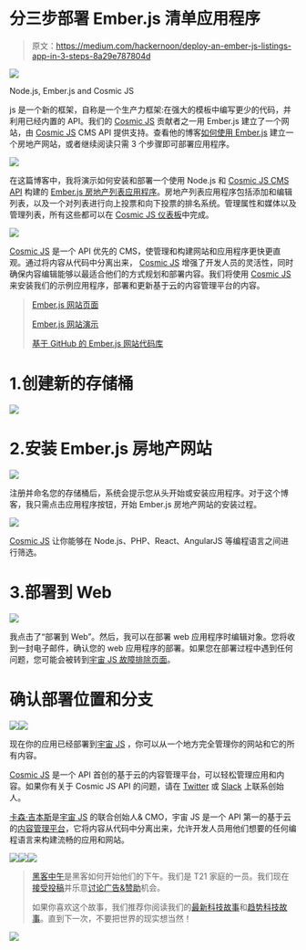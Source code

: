 # 分三步部署 Ember.js 清单应用程序

> 原文：<https://medium.com/hackernoon/deploy-an-ember-js-listings-app-in-3-steps-8a29e787804d>

![](img/d2edffca112298a69d2b55edd9e4e124.png)

Node.js, Ember.js and Cosmic JS

js 是一个新的框架，自称是一个生产力框架:在强大的模板中编写更少的代码，并利用已经内置的 API。我们的 [Cosmic JS](https://cosmicjs.com/) 贡献者之一用 Ember.js 建立了一个网站，由 [Cosmic JS](https://cosmicjs.com/) CMS API 提供支持。查看他的博客[如何使用 Ember.js](https://cosmicjs.com/blog/how-to-build-a-real-estate-website-using-emberjs) 建立一个房地产网站，或者继续阅读只需 3 个步骤即可部署应用程序。

![](img/ea6d085e93fac3f0ea441dbb75599d18.png)

在这篇博客中，我将演示如何安装和部署一个使用 Node.js 和 [Cosmic JS CMS API](https://cosmicjs.com/) 构建的 [Ember.js 房地产列表应用程序](https://cosmicjs.com/apps/real-estate-website)。房地产列表应用程序包括添加和编辑列表，以及一个对列表进行向上投票和向下投票的排名系统。管理属性和媒体以及管理列表，所有这些都可以在 [Cosmic JS 仪表板](https://cosmicjs.com/)中完成。

![](img/eadc03f126b9c4b90b90dd1483ad6aa9.png)

[Cosmic JS](https://cosmicjs.com/) 是一个 API 优先的 CMS，使管理和构建网站和应用程序更快更直观。通过将内容从代码中分离出来， [Cosmic JS](https://cosmicjs.com/) 增强了开发人员的灵活性，同时确保内容编辑能够以最适合他们的方式规划和部署内容。我们将使用 [Cosmic JS](https://cosmicjs.com/) 来安装我们的示例应用程序，部署和更新基于云的内容管理平台的内容。

> [Ember.js 网站页面](https://cosmicjs.com/apps/real-estate-website)
> 
> [Ember.js 网站演示](https://cosmicjs.com/apps/real-estate-website/demo)
> 
> [基于 GitHub 的 Ember.js 网站代码库](https://github.com/cosmicjs/ember-real-estate-website)

# 1.创建新的存储桶

![](img/97bb1b02e1008be429e7af8ca8af54ca.png)

# 2.安装 Ember.js 房地产网站

![](img/d4923b5e24092dbcbb480512e31a082b.png)

注册并命名您的存储桶后，系统会提示您从头开始或安装应用程序。对于这个博客，我只需点击应用程序按钮，开始 Ember.js 房地产网站的安装过程。

![](img/3705691b40daf8457e05912698f45b3a.png)

[Cosmic JS](https://cosmicjs.com/) 让你能够在 Node.js、PHP、React、AngularJS 等编程语言之间进行筛选。

# 3.部署到 Web

![](img/c4037a812f4f110a493a26173e05cca7.png)

我点击了“部署到 Web”。然后，我可以在部署 web 应用程序时编辑对象。您将收到一封电子邮件，确认您的 web 应用程序的部署。如果您在部署过程中遇到任何问题，您可能会被转到[宇宙 JS 故障排除页面](https://cosmicjs.com/troubleshooting)。

# 确认部署位置和分支

![](img/96f132fae1365452de8498072f86c713.png)![](img/9dbe07eb04a070583493b2d2f6c1fdd8.png)

现在你的应用已经部署到[宇宙 JS](https://cosmicjs.com/) ，你可以从一个地方完全管理你的网站和它的所有内容。

[Cosmic JS](https://cosmicjs.com/) 是一个 API 首创的基于云的内容管理平台，可以轻松管理应用和内容。如果你有关于 Cosmic JS API 的问题，请在 [Twitter](https://twitter.com/cosmic_js) 或 [Slack](https://cosmicjs.com/community) 上联系创始人。

[卡森·吉本斯](https://twitter.com/carsoncgibbons)是[宇宙 JS](https://cosmicjs.com/) 的联合创始人& CMO，宇宙 JS 是一个 API 第一的基于云的[内容管理平台](https://cosmicjs.com/)，它将内容从代码中分离出来，允许开发人员用他们想要的任何编程语言来构建流畅的应用和网站。

[![](img/50ef4044ecd4e250b5d50f368b775d38.png)](http://bit.ly/HackernoonFB)[![](img/979d9a46439d5aebbdcdca574e21dc81.png)](https://goo.gl/k7XYbx)[![](img/2930ba6bd2c12218fdbbf7e02c8746ff.png)](https://goo.gl/4ofytp)

> [黑客中午](http://bit.ly/Hackernoon)是黑客如何开始他们的下午。我们是 T21 家庭的一员。我们现在[接受投稿](http://bit.ly/hackernoonsubmission)并乐意[讨论广告&赞助](mailto:partners@amipublications.com)机会。
> 
> 如果你喜欢这个故事，我们推荐你阅读我们的[最新科技故事](http://bit.ly/hackernoonlatestt)和[趋势科技故事](https://hackernoon.com/trending)。直到下一次，不要把世界的现实想当然！

![](img/be0ca55ba73a573dce11effb2ee80d56.png)